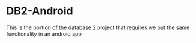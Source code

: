 # DB2-Android
This is the portion of the database 2 project that requires we put the same functionality in an android app
